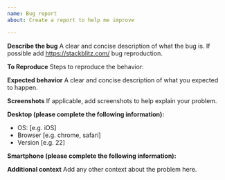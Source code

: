 ```yaml
---
name: Bug report
about: Create a report to help me improve

---
```


**Describe the bug**
A clear and concise description of what the bug is.
If possible add https://stackblitz.com/ bug reproduction.

**To Reproduce**
Steps to reproduce the behavior:

**Expected behavior**
A clear and concise description of what you expected to happen.

**Screenshots**
If applicable, add screenshots to help explain your problem.

**Desktop (please complete the following information):**
 - OS: [e.g. iOS]
 - Browser [e.g. chrome, safari]
 - Version [e.g. 22]

**Smartphone (please complete the following information):**

**Additional context**
Add any other context about the problem here.
